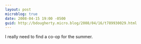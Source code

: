 ```yaml
---
layout: post
microblog: true
date: 2008-04-15 19:00 -0500
guid: http://bdougherty.micro.blog/2008/04/16/t789930029.html
---
```

I really need to find a co-op for the summer.
